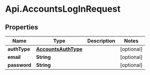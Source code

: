 # Api.AccountsLogInRequest

## Properties
Name | Type | Description | Notes
------------ | ------------- | ------------- | -------------
**authType** | [**AccountsAuthType**](AccountsAuthType.md) |  | [optional] 
**email** | **String** |  | [optional] 
**password** | **String** |  | [optional] 


